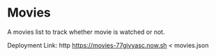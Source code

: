 # Movies
A movies list to track whether movie is watched or not.

Deployment Link: http https://movies-77givyasc.now.sh < movies.json
